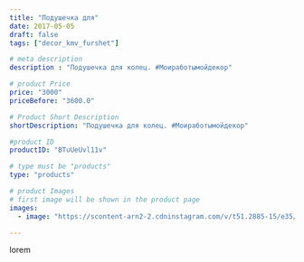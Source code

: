 ```yaml
---
title: "Подушечка для"
date: 2017-05-05
draft: false
tags: ["decor_kmv_furshet"]

# meta description
description : "Подушечка для колец. #Моиработымойдекор"

# product Price
price: "3000"
priceBefore: "3600.0"

# Product Short Description
shortDescription: "Подушечка для колец. #Моиработымойдекор"

#product ID
productID: "BTuUeUvl11v"

# type must be "products"
type: "products"

# product Images
# first image will be shown in the product page
images:
  - image: "https://scontent-arn2-2.cdninstagram.com/v/t51.2885-15/e35/18252006_1551743204858312_6711954266308739072_n.jpg?se=8&tp=1&_nc_ht=scontent-arn2-2.cdninstagram.com&_nc_cat=108&_nc_ohc=KG_xRoRVEe8AX-A9TQq&oh=7563278159b2d2763171f6cd6586a94d&oe=6073C279&ig_cache_key=MTUwODIzMjk3MDAwMzUwNDQ5NQ%3D%3D.2"

---
```

lorem

